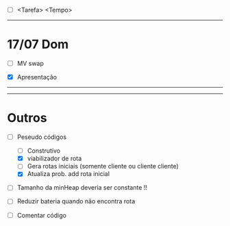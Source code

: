 - [ ] \<Tarefa\> \<Tempo\>



***

# 17/07 Dom
- [ ]  MV swap
- [x] Apresentação


***

***

# Outros

- [ ] Peseudo códigos 
	- [ ] Construtívo
	- [x] viabilizador de rota
	- [ ] Gera rotas iniciais (somente cliente ou cliente cliente)
	- [x] Atualiza prob. add rota inicial

- [ ] Tamanho da minHeap deveria ser constante !!
- [ ] Reduzir bateria quando não encontra rota
- [ ] Comentar código 



